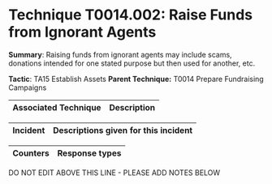 # Technique T0014.002: Raise Funds from Ignorant Agents

**Summary**: Raising funds from ignorant agents may include scams, donations intended for one stated purpose but then used for another, etc.

**Tactic**: TA15 Establish Assets **Parent Technique:** T0014 Prepare Fundraising Campaigns


| Associated Technique | Description |
| --------- | ------------------------- |



| Incident | Descriptions given for this incident |
| -------- | -------------------- |



| Counters | Response types |
| -------- | -------------- |


DO NOT EDIT ABOVE THIS LINE - PLEASE ADD NOTES BELOW